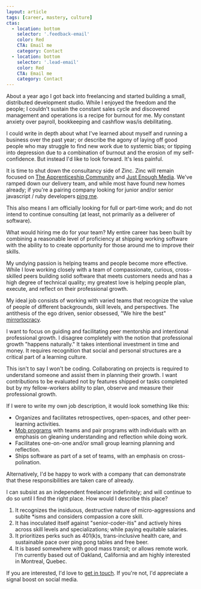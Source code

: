 ```yaml
---
layout: article
tags: [career, mastery, culture]
ctas:
  - location: bottom
    selector: '.feedback-email'
    color: Red
    CTA: Email me
    category: Contact
  - location: bottom
    selector: '.lead-email'
    color: Red
    CTA: Email me
    category: Contact
---
```


About a year ago I got back into freelancing and started building a small,
distributed development studio. While I enjoyed the freedom and the people; I
couldn't sustain the constant sales cycle and discovered management and
operations is a recipe for burnout for me. My constant anxiety over payroll,
bookkeeping and cashflow was/is debilitating.

I could write in depth about what I've learned about myself and running a
business over the past year; or describe the agony of laying off good people who
may struggle to find new work due to systemic bias; or tipping into depression
due to a combination of burnout and the erosion of my self-confidence. But
instead I'd like to look forward. It's less painful.

It is time to shut down the consultancy side of Zinc. Zinc will remain focused
on [The Apprenticeship Community](https://apprenticeship.community) and [Just
Enough Media](https://leanpub.com/u/justenoughmedia). We've ramped down our
delivery team, and while most have found new homes already; if you're a
pairing company looking for junior and/or senior javascript / ruby developers
[ping me](mailto:zee@zeespencer.com).

This also means I am officially looking for full or part-time work; and do not
intend to continue consulting (at least, not primarily as a deliverer of
software).

What would hiring me do for your team? My entire career has been built by
combining a reasonable level of proficiency at shipping working software with
the ability to to create opportunity for those around me to improve their
skills.

My undying passion is helping teams and people become more effective. While I love
working closely with a team of compassionate, curious, cross-skilled peers
building solid software that meets customers needs and has a high degree of
technical quality; my greatest love is helping people plan, execute, and
reflect on their professional growth.

My ideal job consists of working with varied teams that recognize the
value of people of different backgrounds, skill levels, and perspectives. The
antithesis of the ego driven, senior obsessed, "We hire the best"
[mirrortocracy](http://carlos.bueno.org/2014/06/mirrortocracy.html).

I want to focus on guiding and facilitating peer mentorship and intentional
professional growth. I disagree completely with the notion that professional
growth "happens naturally." It takes intentional investment in time and money.
It requires recognition that social and personal structures are a critical part
of a learning culture.

This isn't to say I won't be coding. Collaborating on projects is required to
understand someone and assist them in planning their growth. I want
contributions to be evaluated not by features shipped or tasks completed but by
my fellow-workers ability to plan, observe and measure their professional
growth.

If I were to write my own job description, it would look something like this:

* Organizes and facilitates retrospectives, open-spaces, and other
  peer-learning activities.
* [Mob programs](http://mobprogramming.org) with teams and pair programs with
  individuals with an emphasis on gleaning understanding and reflection while
  doing work.
* Facilitates one-on-one and/or small group learning planning and reflection.
* Ships software as part of a set of teams, with an emphasis on
  cross-polination.

Alternatively, I'd be happy to work with a company that can demonstrate that
these responsibilities are taken care of already.

I can subsist as an independent freelancer indefinitely; and will continue to
do so until I find the right place. How would I describe this place?

1. It recognizes the insiduous, destructive nature of micro-aggressions and
   sublte \*isms and considers compassion a core skill.
2. It has inoculated itself against "senior-coder-itis" and actively hires
   across skill levels and specializations; while paying equitable salaries.
3. It prioritizes perks such as 401(k)s, trans-inclusive health care, and
   sustainable pace over ping pong tables and free beer.
4. It is based somewhere with good mass transit; or allows remote work. I'm
   currently based out of Oakland, California and am highly interested in
   Montreal, Quebec.

If you are interested, I'd love to [get in touch](mailto:zee@zeespencer.com).
If you're not, I'd appreciate a signal boost on social media.
